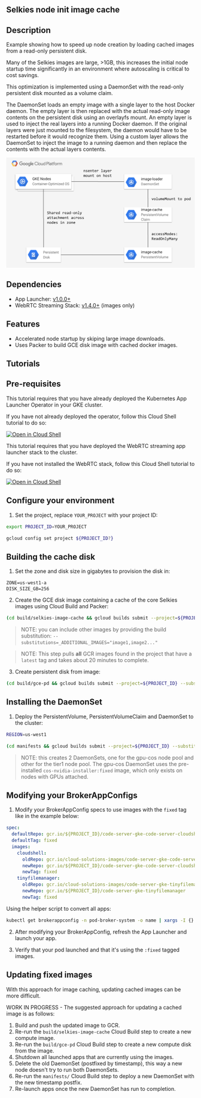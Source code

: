 ## Selkies node init image cache

## Description

Example showing how to speed up node creation by loading cached images from a read-only persistent disk.

Many of the Selkies images are large, >1GB, this increases the initial node startup time significantly in an environment where autoscaling is critical to cost savings.

This optimization is implemented using a DaemonSet with the read-only persistent disk mounted as a volume claim.

The DaemonSet loads an empty image with a single layer to the host Docker daemon. The empty layer is then replaced with the actual read-only image contents on the persistent disk using an overlayfs mount.
An empty layer is used to inject the real layers into a running Docker daemon. If the original layers were just mounted to the filesystem, the daemon would have to be restarted before it would recognize them.
Using a custom layer allows the DaemonSet to inject the image to a running daemon and then replace the contents with the actual layers contents. 

![Diagram](./image-cache-diagram.png)

## Dependencies

- App Launcher: [v1.0.0+](https://github.com/GoogleCloudPlatform/selkies/tree/v1.0.0)
- WebRTC Streaming Stack: [v1.4.0+](https://github.com/GoogleCloudPlatform/solutions-webrtc-gpu-streaming/tree/v1.4.0) (images only)

## Features

- Accelerated node startup by skiping large image downloads.
- Uses Packer to build GCE disk image with cached docker images.

## Tutorials

## Pre-requisites

This tutorial requires that you have already deployed the Kubernetes App Launcher Operator in your GKE cluster.

If you have not already deployed the operator, follow this Cloud Shell tutorial to do so:

[![Open in Cloud Shell](https://gstatic.com/cloudssh/images/open-btn.svg)](https://ssh.cloud.google.com/cloudshell/editor?cloudshell_git_repo=https://github.com/GoogleCloudPlatform/selkies&cloudshell_git_branch=v1.0.0&cloudshell_tutorial=setup/README.md)

This tutorial requires that you have deployed the WebRTC streaming app launcher stack to the cluster.

If you have not installed the WebRTC stack, follow this Cloud Shell tutorial to do so:

[![Open in Cloud Shell](https://gstatic.com/cloudssh/images/open-btn.svg)](https://ssh.cloud.google.com/cloudshell/editor?cloudshell_git_repo=https://github.com/GoogleCloudPlatform/selkies-vdi&cloudshell_git_branch=v1.0.0&&cloudshell_tutorial=tutorials/gke/00_Setup.md)

## Configure your environment

1. Set the project, replace `YOUR_PROJECT` with your project ID:

```bash
export PROJECT_ID=YOUR_PROJECT
```

```bash
gcloud config set project ${PROJECT_ID?}
```

## Building the cache disk

1. Set the zone and disk size in gigabytes to provision the disk in:

```
ZONE=us-west1-a
DISK_SIZE_GB=256
```

2. Create the GCE disk image containing a cache of the core Selkies images using Cloud Build and Packer:

```bash
(cd build/selkies-image-cache && gcloud builds submit --project=${PROJECT_ID} --substitutions=_PROVISION_ZONE=${ZONE},_DISK_SIZE_GB=${DISK_SIZE_GB})
```

> NOTE: you can include other images by providing the build substitution: `--substitutions=_ADDITIONAL_IMAGES="image1,image2..."`

> NOTE: This step pulls __all__ GCR images found in the project that have a `latest` tag and takes about 20 minutes to complete.

3. Create persistent disk from image:

```bash
(cd build/gce-pd && gcloud builds submit --project=${PROJECT_ID} --substitutions=_DISK_ZONE=${ZONE},_DISK_SIZE_GB=${DISK_SIZE_GB})
```

## Installing the DaemonSet

1. Deploy the PersistentVolume, PersistentVolumeClaim and DaemonSet to the cluster:

```bash
REGION=us-west1
```

```bash
(cd manifests && gcloud builds submit --project=${PROJECT_ID} --substitutions=_REGION=${REGION})
```

> NOTE: this creates 2 DaemonSets, one for the gpu-cos node pool and other for the tier1 node pool. The gpu-cos DaemonSet uses the pre-installed `cos-nvidia-installer:fixed` image, which only exists on nodes with GPUs attached.

## Modifying your BrokerAppConfigs

1. Modify your BrokerAppConfig specs to use images with the `fixed` tag like in the example below:

```yaml
spec:
  defaultRepo: gcr.io/${PROJECT_ID}/code-server-gke-code-server-cloudshell
  defaultTag: fixed
  images:
    cloudshell:
      oldRepo: gcr.io/cloud-solutions-images/code-server-gke-code-server-cloudshell
      newRepo: gcr.io/${PROJECT_ID}/code-server-gke-code-server-cloudshell
      newTag: fixed
    tinyfilemanager:
      oldRepo: gcr.io/cloud-solutions-images/code-server-gke-tinyfilemanager
      newRepo: gcr.io/${PROJECT_ID}/code-server-gke-tinyfilemanager
      newTag: fixed
```

Using the helper script to convert all apps:

```bash
kubectl get brokerappconfig -n pod-broker-system -o name | xargs -I {} ./convert_brokerapp_to_fixed.sh {}
```

2. After modifying your BrokerAppConfig, refresh the App Launcher and launch your app.

3. Verify that your pod launched and that it's using the `:fixed` tagged images.

## Updating fixed images

With this approach for image caching, updating cached images can be more difficult.

WORK IN PROGRESS - The suggested approach for updating a cached image is as follows:

1. Build and push the updated image to GCR.
2. Re-run the `build/selkies-image-cache` Cloud Build step to create a new compute image.
3. Re-run the `build/gce-pd` Cloud Build step to create a new compute disk from the image.
4. Shutdown all launched apps that are currently using the images.
5. Delete the old DaemonSet (postfixed by timestamp), this way a new node doesn't try to run both DaemonSets.
6. Re-run the `manifests/` Cloud Build step to deploy a new DaemonSet with the new timestamp postfix.
7. Re-launch apps once the new DaemonSet has run to completion.
